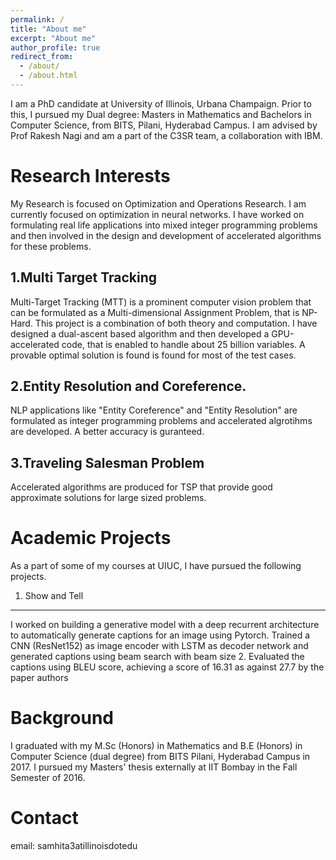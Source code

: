 ```yaml
---
permalink: /
title: "About me"
excerpt: "About me"
author_profile: true
redirect_from: 
  - /about/
  - /about.html
---
```


I am a PhD candidate at University of Illinois, Urbana Champaign. Prior to this, I pursued my Dual degree: Masters in Mathematics and Bachelors in Computer Science, from BITS, Pilani, Hyderabad Campus. I am advised by Prof Rakesh Nagi and am a part of the C3SR team, a collaboration with IBM. 

Research Interests
======
My Research is focused on Optimization and Operations Research. I am currently focused on optimization in neural networks. I have worked on formulating real life applications into mixed integer programming problems and then involved in the design and development of accelerated algorithms for these problems. 

1.Multi Target Tracking
-----

Multi-Target Tracking (MTT) is a prominent computer vision problem that can be formulated as a Multi-dimensional Assignment Problem, that is NP-Hard. This project is a combination of both theory and computation. I have designed a dual-ascent based algorithm and then developed a GPU-accelerated code, that is enabled to handle about 25 billion variables. A provable optimal solution is found is found for most of the test cases.

 
2.Entity Resolution and Coreference.
-----
NLP applications like "Entity Coreference" and "Entity Resolution" are formulated as integer programming problems and accelerated algrotihms are developed. A better accuracy is guranteed. 

3.Traveling Salesman Problem
----

Accelerated algorithms are produced for TSP that provide good approximate solutions for large sized problems. 

Academic Projects
======
As a part of some of my courses at UIUC, I have pursued the following projects. 

1. Show and Tell
-----
I worked on building a generative model with a deep recurrent architecture to automatically generate captions for an image using Pytorch. Trained a CNN (ResNet152) as image encoder with LSTM as decoder network and generated captions using beam search with beam size 2. Evaluated the captions using BLEU score, achieving a score of 16.31 as against 27.7 by the paper authors

Background
=====
I graduated with my M.Sc (Honors) in Mathematics and B.E (Honors) in Computer Science (dual degree) from BITS Pilani, Hyderabad Campus in 2017. I pursued my Masters' thesis externally at IIT Bombay in the Fall Semester of 2016. 


Contact
=====
email: samhita3atillinoisdotedu


